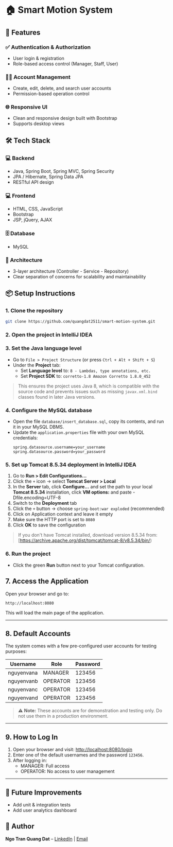 # 🏠 Smart Motion System


## 🚀 Features

### ✅ Authentication & Authorization

- User login & registration
- Role-based access control (Manager, Staff, User)

### 🧑‍💼 Account Management

- Create, edit, delete, and search user accounts
- Permission-based operation control

### 🌐 Responsive UI

- Clean and responsive design built with Bootstrap
- Supports desktop views

## 🛠 Tech Stack

### 💻 Backend

- Java, Spring Boot, Spring MVC, Spring Security
- JPA / Hibernate, Spring Data JPA
- RESTful API design

### 💻 Frontend

- HTML, CSS, JavaScript
- Bootstrap
- JSP, jQuery, AJAX

### 🗄 Database

- MySQL

### 🔧 Architecture

- 3-layer architecture (Controller - Service - Repository)
- Clear separation of concerns for scalability and maintainability

## 📦 Setup Instructions

### 1. Clone the repository

```bash
git clone https://github.com/quangdat2511/smart-motion-system.git
```

### 2. Open the project in IntelliJ IDEA

### 3. Set the Java language level

- Go to `File > Project Structure` (or press `Ctrl + Alt + Shift + S`)
- Under the **Project** tab:
  - Set **Language level** to: `8 - Lambdas, type annotations, etc.`
  - Set **Project SDK** to: `corretto-1.8 Amazon Corretto 1.8.0_452`

> This ensures the project uses Java 8, which is compatible with the source code and prevents issues such as missing `javax.xml.bind` classes found in later Java versions.

### 4. Configure the MySQL database

- Open the file `database/insert_database.sql`, copy its contents, and run it in your MySQL DBMS.
- Update the `application.properties` file with your own MySQL credentials:
  ```properties
  spring.datasource.username=your_username
  spring.datasource.password=your_password
  ```

### 5. Set up Tomcat 8.5.34 deployment in IntelliJ IDEA

1. Go to **Run > Edit Configurations...**
2. Click the `+` icon → select **Tomcat Server > Local**
3. In the **Server** tab, click **Configure...** and set the path to your local **Tomcat 8.5.34** installation, click **VM options:** and paste -Dfile.encoding=UTF-8
5. Switch to the **Deployment** tab
6. Click the `+` button → choose `spring-boot:war exploded` (recommended)
7. Click on Application context and leave it empty
8. Make sure the HTTP port is set to `8080`
9. Click **OK** to save the configuration

> If you don't have Tomcat installed, download version 8.5.34 from: [https://archive.apache.org/dist/tomcat/tomcat-8/v8.5.34/bin/)

### 6. Run the project

- Click the green **Run** button next to your Tomcat configuration.

## 7. Access the Application

Open your browser and go to:

```http
http://localhost:8080
```

This will load the main page of the application.

---

## 8. Default Accounts

The system comes with a few pre-configured user accounts for testing purposes:

| Username   | Role     | Password |
| ---------- |----------| -------- |
| nguyenvana | MANAGER  | 123456   |
| nguyenvanb | OPERATOR | 123456   |
| nguyenvanc | OPERATOR | 123456   |
| nguyenvand | OPERATOR | 123456   |

> ⚠️ **Note:** These accounts are for demonstration and testing only. Do not use them in a production environment.

---

## 9. How to Log In

1. Open your browser and visit: [http://localhost:8080/login](http://localhost:8080/login)
2. Enter one of the default usernames and the password `123456`.
3. After logging in:
   - MANAGER: Full access
   - OPERATOR: No access to user management

---

## 🧠 Future Improvements
- Add unit & integration tests
- Add user analytics dashboard

## 🤝 Author

**Ngo Tran Quang Dat** – [LinkedIn](https://linkedin.com/in/ntqdat) | [Email](mailto\:ngotranquangdat2511@gmail.com)

